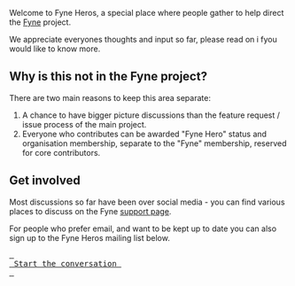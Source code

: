 Welcome to Fyne Heros, a special place where people gather to help direct the [Fyne](https://fyne.io) project.

We appreciate everyones thoughts and input so far, please read on i fyou would like to know more.

## Why is this not in the Fyne project?

There are two main reasons to keep this area separate:

1. A chance to have bigger picture discussions than the feature request / issue process of the main project.
1. Everyone who contributes can be awarded "Fyne Hero" status and organisation membership, separate to the "Fyne" membership, reserved for core contributors.

## Get involved

Most discussions so far have been over social media - you can find various places to discuss on the Fyne [support page](https://fyne.io/support/).

For people who prefer email, and want to be kept up to date you can also sign up to the Fyne Heros mailing list below.

[<kbd> <br> Start the conversation <br> </kbd>](https://zcmp.eu/Gzx)
